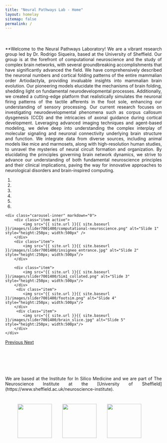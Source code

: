```yaml
---
title: "Neural Pathways Lab - Home"
layout: homelay
sitemap: false 
permalink: /
---
```


<div style="margin-top: 50px; text-align:justify;">
  **Welcome to the Neural Pathways Laboratory! We are a vibrant research group led by Dr. Rodrigo Siqueira, based at the University of Sheffield. Our group is at the forefront of computational neuroscience and the study of complex brain networks, with several groundbreaking accomplishments that have significantly advanced the field. We have comprehensively described the neuronal numbers and cortical folding patterns of the entire mammalian order Artiodactyla, providing invaluable insights into mammalian brain evolution. Our pioneering models elucidate the mechanisms of brain folding, shedding light on fundamental neurodevelopmental processes. Additionally, we created a cutting-edge platform that realistically simulates the neuronal firing patterns of the tactile afferents in the foot sole, enhancing our understanding of sensory processing. Our current research focuses on investigating neurodevelopmental phenomena such as corpus callosum dysgenesis (CCD) and the intricacies of axonal guidance during cortical development. Leveraging advanced imaging techniques and agent-based modeling, we delve deep into understanding the complex interplay of molecular signaling and neuronal connectivity underlying brain structure and function. We integrate data from diverse sources, including animal models like mice and marmosets, along with high-resolution human studies, to unravel the mysteries of neural circuit formation and organization. By elucidating the principles governing brain network dynamics, we strive to advance our understanding of both fundamental neuroscience principles and their clinical implications, paving the way for innovative approaches to neurological disorders and brain-inspired computing.
</div>


<div markdown="0" id="carousel" class="carousel slide" data-ride="carousel" data-interval="4000" data-pause="hover">
    <ol class="carousel-indicators">
        <li data-target="#carousel" data-slide-to="0" class="active"></li>
        <li data-target="#carousel" data-slide-to="1"></li>
        <li data-target="#carousel" data-slide-to="2"></li>
        <li data-target="#carousel" data-slide-to="3"></li>
        <li data-target="#carousel" data-slide-to="4"></li>
        <li data-target="#carousel" data-slide-to="5"></li>
    </ol>

    <div class="carousel-inner" markdown="0">
        <div class="item active">
            <img src="{{ site.url }}{{ site.baseurl }}/images/slider7001400/computational-neuroscience.png" alt="Slide 1" style="height:250px; width:500px" />
        </div>
        <div class="item">
            <img src="{{ site.url }}{{ site.baseurl }}/images/slider7001400/insigneo_entrance.jpg" alt="Slide 2" style="height:250px; width:500px"/>
        </div>
        
        <div class="item">
            <img src="{{ site.url }}{{ site.baseurl }}/images/slider7001400/Sim1_collated.png" alt="Slide 3" style="height:250px; width:500px"/>
        </div>
         <div class="item">
            <img src="{{ site.url }}{{ site.baseurl }}/images/slider7001400/footsim.png" alt="Slide 4" style="height:250px; width:500px"/>
        </div>
         <div class="item">
            <img src="{{ site.url }}{{ site.baseurl }}/images/slider7001400/brain_slice.jpg" alt="Slide 5" style="height:250px; width:500px"/>
        </div>        
    </div>

  <a class="left carousel-control" href="#carousel" role="button" data-slide="prev">
    <span class="glyphicon glyphicon-chevron-left" aria-hidden="true"></span>
    <span class="sr-only">Previous</span>
  </a>
  <a class="right carousel-control" href="#carousel" role="button" data-slide="next">
    <span class="glyphicon glyphicon-chevron-right" aria-hidden="true"></span>
    <span class="sr-only">Next</span>
  </a>
</div>

<div style="text-align: justify; margin-top:100px">
  We are based at the Institute for In Silico Medicine and we are part of The Neuroscience Institute at the [University of Sheffield](https://www.sheffield.ac.uk/neuroscience-institute).

</div>

<figure class="third">
  <img src="{{ site.url }}{{ site.baseurl }}/images/logopic/Leverhulme_Trust_Logo.jpg" style="width: 110px; margin-right: 30px; margin-top: 25px">
  <img src="{{ site.url }}{{ site.baseurl }}/images/logopic/Insigneo_Logo.jpg" style="width: 110px; margin-right: 30px; margin-top: 25px">
  <img src="{{ site.url }}{{ site.baseurl }}/images/logopic/Neuroscience_Logo.jpg" style="width: 110px; margin-top: 25px">
</figure>